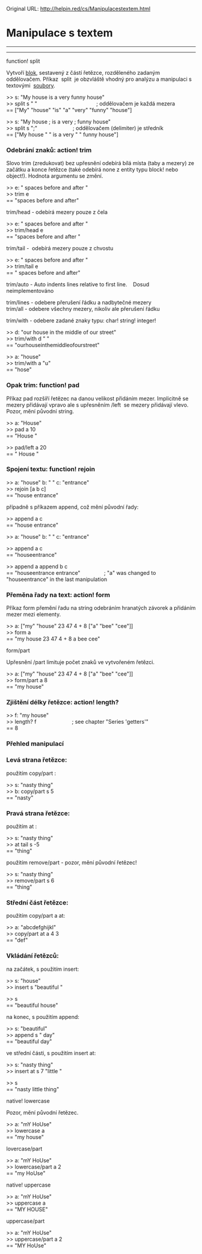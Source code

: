 Original URL: <http://helpin.red/cs/Manipulacestextem.html>

# Manipulace s textem

* * *

* * *

function! split

Vytvoří [blok](http://helpin.red/Blokyarady.html), sestavený z částí řetězce, rozděleného zadaným oddělovačem. Příkaz  split  je obzvláště vhodný pro analýzu a manipulaci s textovými  [soubory](http://helpin.red/Soubory.html).

&gt;&gt; s: "My house is a very funny house"  
&gt;&gt; split s " "                                        ; oddělovačem je každá mezera  
\== \["My" "house" "is" "a" "very" "funny" "house"]

&gt;&gt; s: "My house ; is a very ; funny house"  
&gt;&gt; split s ";"                        ; oddělovačem (delimiter) je středník  
\== \["My house " " is a very " " funny house"]

### Odebrání znaků: action! trim

Slovo trim (zredukovat) bez upřesnění odebírá bílá místa (taby a mezery) ze začátku a konce řetězce (také odebírá none z entity typu block! nebo object!). Hodnota argumentu se změní.

&gt;&gt; e: " spaces before and after "    
&gt;&gt; trim e  
\== "spaces before and after"

trim/head - odebírá mezery pouze z čela

&gt;&gt; e: " spaces before and after "  
&gt;&gt; trim/head e  
\== "spaces before and after "

trim/tail -  odebírá mezery pouze z chvostu

&gt;&gt; e: " spaces before and after "  
&gt;&gt; trim/tail e  
\== " spaces before and after"

trim/auto - Auto indents lines relative to first line.    Dosud neimplementováno

trim/lines - odebere přerušení řádku a nadbytečné mezery  
trim/all - odebere všechny mezery, nikoliv ale přerušení řádku

trim/with - odebere zadané znaky typu: char! string! integer!

&gt;&gt; d: "our house in the middle of our street"  
&gt;&gt; trim/with d " "  
\== "ourhouseinthemiddleofourstreet"

&gt;&gt; a: "house"  
&gt;&gt; trim/with a "u"  
\== "hose"

### Opak trim: function! pad

Příkaz pad rozšíří řetězec na danou velikost přidáním mezer. Implicitně se mezery přidávají vpravo ale s upřesněním /left  se mezery přidávají vlevo. Pozor, mění původní string.

&gt;&gt; a: "House"  
&gt;&gt; pad a 10  
\== "House "

&gt;&gt; pad/left a 20  
\== " House "

### Spojení textu: function! rejoin

&gt;&gt; a: "house" b: " " c: "entrance"  
&gt;&gt; rejoin \[a b c]  
\== "house entrance"

případně s příkazem append, což mění původní řady:

&gt;&gt; append a c  
\== "house entrance"

&gt;&gt; a: "house" b: " " c: "entrance"

&gt;&gt; append a c  
\== "houseentrance"

&gt;&gt; append a append b c  
\== "houseentrance entrance"                ; "a" was changed to "houseentrance" in the last manipulation

### Přeměna řady na text: action! form

Příkaz form přemění řadu na string odebráním hranatých závorek a přidáním mezer mezi elementy.

&gt;&gt; a: \["my" "house" 23 47 4 + 8 \["a" "bee" "cee"]]  
&gt;&gt; form a  
\== "my house 23 47 4 + 8 a bee cee"

form/part

Upřesnění /part limituje počet znaků ve vytvořeném řetězci.

&gt;&gt; a: \["my" "house" 23 47 4 + 8 \["a" "bee" "cee"]]  
&gt;&gt; form/part a 8  
\== "my house"

### Zjištění délky řetězce: action! length?

&gt;&gt; f: "my house"  
&gt;&gt; length? f                        ; see chapter "Series 'getters'"  
\== 8

### Přehled manipulací

### Levá strana řetězce:

použitím copy/part :

&gt;&gt; s: "nasty thing"  
&gt;&gt; b: copy/part s 5  
\== "nasty"

### Pravá strana řetězce:

použitím at :

&gt;&gt; s: "nasty thing"  
&gt;&gt; at tail s -5  
\== "thing"

použitím remove/part - pozor, mění původní řetězec!

&gt;&gt; s: "nasty thing"  
&gt;&gt; remove/part s 6  
\== "thing"

### Střední část řetězce:

použitím copy/part a at:

&gt;&gt; a: "abcdefghijkl"  
&gt;&gt; copy/part at a 4 3  
\== "def"

### Vkládání řetězců:

na začátek, s použitím insert:

&gt;&gt; s: "house"  
&gt;&gt; insert s "beautiful "

&gt;&gt; s  
\== "beautiful house"

na konec, s použitím append:

&gt;&gt; s: "beautiful"  
&gt;&gt; append s " day"  
\== "beautiful day"

ve střední části, s použitím insert at:

&gt;&gt; s: "nasty thing"  
&gt;&gt; insert at s 7 "little "

&gt;&gt; s  
\== "nasty little thing"

native! lowercase

Pozor, mění původní řetězec.

&gt;&gt; a: "mY HoUse"  
&gt;&gt; lowercase a  
\== "my house"

lovercase/part

&gt;&gt; a: "mY HoUse"  
&gt;&gt; lowercase/part a 2  
\== "my HoUse"

native! uppercase

&gt;&gt; a: "mY HoUse"  
&gt;&gt; uppercase a  
\== "MY HOUSE"

uppercase/part

&gt;&gt; a: "mY HoUse"  
&gt;&gt; uppercase/part a 2  
\== "MY HoUse"
